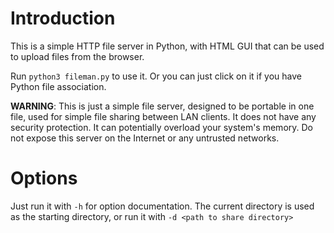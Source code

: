 # Introduction

This is a simple HTTP file server in Python, with HTML GUI that can be used to upload files from the browser.

Run `python3 fileman.py` to use it. Or you can just click on it if you have Python file association.

**WARNING**: This is just a simple file server, designed to be portable in one file, used for simple file sharing between LAN clients. It does not have any security protection. It can potentially overload your system's memory. Do not expose this server on the Internet or any untrusted networks.

# Options
Just run it with `-h` for option documentation. The current directory is used as the starting directory, or run it with `-d <path to share directory>`
